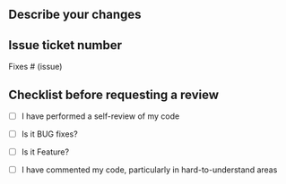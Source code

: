 ## Describe your changes

## Issue ticket number
Fixes # (issue)

## Checklist before requesting a review
- [ ] I have performed a self-review of my code
- [ ] Is it BUG fixes?
- [ ] Is it Feature?
- [ ] I have commented my code, particularly in hard-to-understand areas

